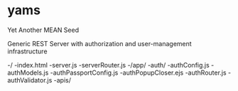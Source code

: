 yams
====

Yet Another MEAN Seed

Generic REST Server with authorization and user-management infrastructure

-/
	-index.html
	-server.js
	-serverRouter.js
-/app/
	-auth/
		-authConfig.js
		-authModels.js
		-authPassportConfig.js
		-authPopupCloser.ejs
		-authRouter.js
		-authValidator.js
	-apis/
